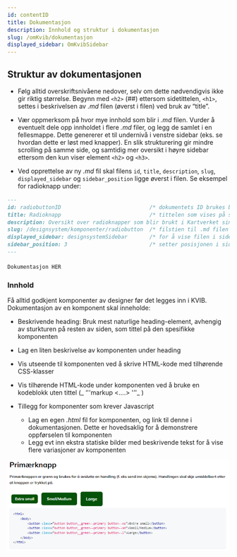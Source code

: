 ```yaml
---
id: contentID
title: Dokumentasjon
description: Innhold og struktur i dokumentasjon
slug: /omKvib/dokumentasjon
displayed_sidebar: OmKvibSidebar
---
```


## Struktur av dokumentasjonen

* Følg alltid overskriftsnivåene nedover, selv om dette nødvendigvis ikke gir riktig størrelse. Begynn med <code><h2\></code> (##) ettersom sidetittelen, <code><h1\></code>, settes i beskrivelsen av _.md_ filen (øverst i filen) ved bruk av “title”.

* Vær oppmerksom på hvor mye innhold som blir i _.md_ filen. Vurder å eventuelt dele opp innholdet i flere _.md_ filer, og legg de samlet i en fellesmappe. Dette genererer et til undernivå i venstre sidebar (eks. se hvordan dette er løst med knapper).
  En slik strukturering gir mindre scrolling på samme side, og samtidig mer oversikt i høyre sidebar ettersom den kun viser element <code><h2\></code> og <code><h3\></code>.

* Ved opprettelse av ny _.md_ fil skal filens <code>id</code>, <code>title</code>, <code>description</code>, <code>slug</code>, <code>displayed_sidebar</code> og <code>sidebar_position</code> ligge øverst i filen. Se eksempel for radioknapp under:
```markdown title='docs/designsystems/Komponenter/radiobuttons.md'
---
id: radiobuttonID                            /* dokumentets ID brukes blant annet til å legge .md-filen i sidemenyen */
title: Radioknapp                            /* tittelen som vises på siden */
description: Oversikt over radioknapper som blir brukt i Kartverket sine løsninger.
slug: /designsystem/komponenter/radiobutton  /* filstien til .md filen */                  
displayed_sidebar: designsystemSidebar       /* for å vise filen i sidebaren til designsystems */
sidebar_position: 3                          /* setter posisjonen i sidebaren */
---

Dokumentasjon HER
```

### Innhold
Få alltid godkjent komponenter av designer før det legges inn i KVIB. Dokumentasjon av en komponent skal inneholde:

* Beskrivende heading: Bruk mest naturlige heading-element, avhengig av sturkturen på resten av siden, som tittel på den spesifikke komponenten


* Lag en liten beskrivelse av komponenten under heading


* Vis utseende til komponenten ved å skrive HTML-kode med tilhørende CSS-klasser


* Vis tilhørende HTML-kode under komponenten ved å bruke en kodeblokk uten tittel (_ ‘''markup <….> '’'_ )


* Tillegg for komponenter som krever Javascript
  - Lag en egen _.html_ fil for komponenten, og link til denne i dokumentasjonen. Dette er hovedsaklig for å demonstrere oppførselen til komponenten
  - Legg evt inn ekstra statiske bilder med beskrivende tekst for å vise flere variasjoner av komponenten



![documenting_example](/img/image_docs/documenting_example.PNG 'Eksempel: Statisk bilde av grønn primærknapp')